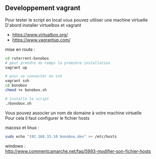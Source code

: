 ## Developpement vagrant

Pour tester le script en local vous pouvez utiliser une machine virtuelle  
D'abord installer virtuelbox et vagrant  

 * https://www.virtualbox.org/
 * https://www.vagrantup.com/

mise en route :  

```bash
cd rutorrent-bonobox
# peut prendre du temps la première installation
vagrant up

# pour se connecter en ssh
vagrant ssh
cd bonobox
chmod +x bonobox.sh

# installe le script
./bonobox.sh
```

Vous pouvez associer un nom de domaine à votre machine virtuelle  
Pour cela il faut configurer le fichier hosts

macosx et linux :  

```bash
sudo echo "192.168.33.10 bonobox.dev" >> /etc/hosts
```

windows :  
http://www.commentcamarche.net/faq/5993-modifier-son-fichier-hosts
